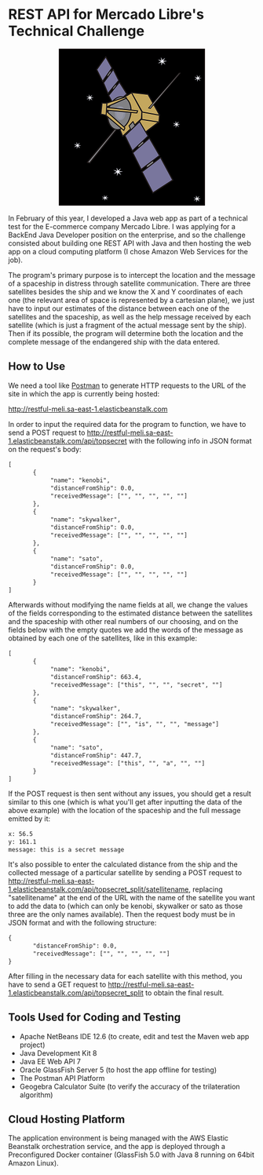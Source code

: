# REST API for Mercado Libre's Technical Challenge

<p align="center">
  <img src="src/main/webapp/images/sat.png" alt=""/>
</p>

In February of this year, I developed a Java web app as part of a technical test for the E-commerce company Mercado Libre. I was applying for a BackEnd Java Developer position on the enterprise, and so the challenge consisted about building one REST API with Java and then hosting the web app on a cloud computing platform (I chose Amazon Web Services for the job). 

The program's primary purpose is to intercept the location and the message of a spaceship in distress through satellite communication. There are three satellites besides the ship and we know the X and Y coordinates of each one (the relevant area of space is represented by a cartesian plane), we just have to input our estimates of the distance between each one of the satellites and the spaceship, as well as the help message received by each satellite (which is just a fragment of the actual message sent by the ship). Then if its possible, the program will determine both the location and the complete message of the endangered ship with the data entered.

## How to Use

We need a tool like [Postman](https://www.postman.com/) to generate HTTP requests to the URL of the site in which the app is currently being hosted:

http://restful-meli.sa-east-1.elasticbeanstalk.com

In order to input the required data for the program to function, we have to send a POST request to http://restful-meli.sa-east-1.elasticbeanstalk.com/api/topsecret with the following info in JSON format on the request's body:


```
[
       {
            "name": "kenobi",
            "distanceFromShip": 0.0,
            "receivedMessage": ["", "", "", "", ""]
       },
       {
            "name": "skywalker",
            "distanceFromShip": 0.0,
            "receivedMessage": ["", "", "", "", ""]
       },
       {
            "name": "sato",
            "distanceFromShip": 0.0,
            "receivedMessage": ["", "", "", "", ""]
       }
]
```

Afterwards without modifying the name fields at all, we change the values of the fields corresponding to the estimated distance between the satellites and the spaceship with other real numbers of our choosing, and on the fields below with the empty quotes we add the words of the message as obtained by each one of the satellites, like in this example:

```
[
       {
            "name": "kenobi",
            "distanceFromShip": 663.4,
            "receivedMessage": ["this", "", "", "secret", ""]
       },
       {
            "name": "skywalker",
            "distanceFromShip": 264.7,
            "receivedMessage": ["", "is", "", "", "message"]
       },
       {
            "name": "sato",
            "distanceFromShip": 447.7,
            "receivedMessage": ["this", "", "a", "", ""]
       }
]
```

If the POST request is then sent without any issues, you should get a result similar to this one (which is what you'll get after inputting the data of the above example) with the location of the spaceship and the full message emitted by it:

```
x: 56.5
y: 161.1
message: this is a secret message 
```

It's also possible to enter the calculated distance from the ship and the collected message of a particular satellite by sending a POST request to http://restful-meli.sa-east-1.elasticbeanstalk.com/api/topsecret_split/satellitename, replacing "satellitename" at the end of the URL with the name of the satellite you want to add the data to (which can only be kenobi, skywalker or sato as those three are the only names available). Then the request body must be in JSON format and with the following structure:

```
{
       "distanceFromShip": 0.0,
       "receivedMessage": ["", "", "", "", ""]
}
```

After filling in the necessary data for each satellite with this method, you have to send a GET request to http://restful-meli.sa-east-1.elasticbeanstalk.com/api/topsecret_split to obtain the final result. 

## Tools Used for Coding and Testing

- Apache NetBeans IDE 12.6 (to create, edit and test the Maven web app project)
- Java Development Kit 8
- Java EE Web API 7
- Oracle GlassFish Server 5 (to host the app offline for testing)
- The Postman API Platform
- Geogebra Calculator Suite (to verify the accuracy of the trilateration algorithm)

## Cloud Hosting Platform

The application environment is being managed with the AWS Elastic Beanstalk orchestration service, and the app is deployed through a Preconfigured Docker container (GlassFish 5.0 with Java 8 running on 64bit Amazon Linux).
